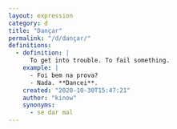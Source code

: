 ```yaml
---
layout: expression
category: d
title: "Dançar"
permalink: "/d/dançar/"
definitions:
  - definition: |
      To get into trouble. To fail something.
    example: |
      - Foi bem na prova?
      - Nada. **Dancei**.
    created: "2020-10-30T15:47:21"
    author: "kinow"
    synonyms:
      - se dar mal
---
```

